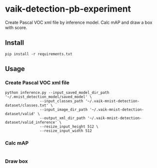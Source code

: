# vaik-detection-pb-experiment

Create Pascal VOC xml file by inference model. Calc mAP and draw a box with score.

## Install

```shell
pip install -r requirements.txt
```

## Usage

### Create Pascal VOC xml file
```shell
python inference.py --input_saved_model_dir_path '~/.mnist_detection_model/saved_model' \
                --input_classes_path '~/.vaik-mnist-detection-dataset/classes.txt' \
                --input_image_dir_path '~/.vaik-mnist-detection-dataset/valid' \
                --output_xml_dir_path '~/.vaik-mnist-detection-dataset/valid_inference' \
                --resize_input_height 512 \
                --resize_input_width 512
```

### Calc mAP
```shell

```

### Draw box